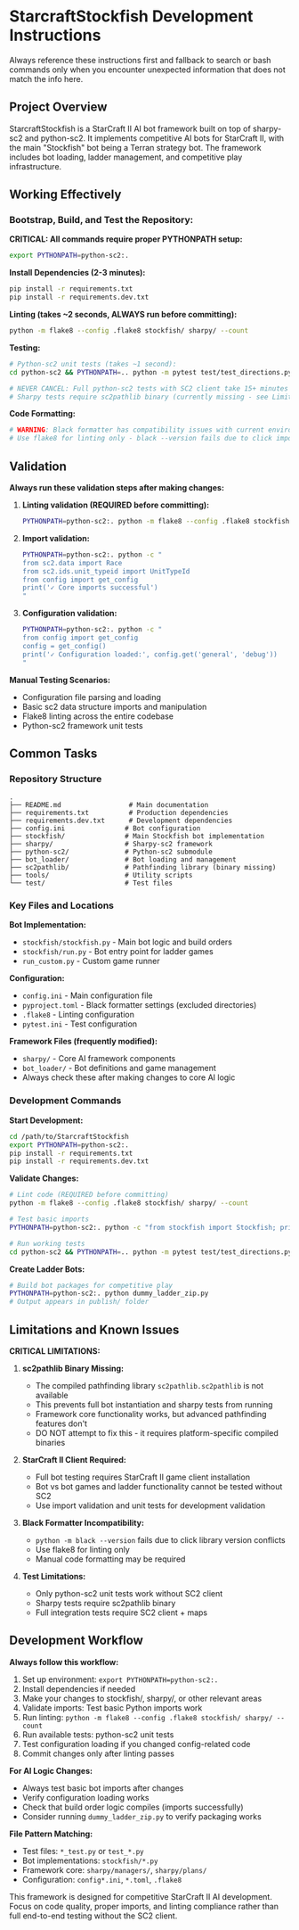 # StarcraftStockfish Development Instructions

Always reference these instructions first and fallback to search or bash commands only when you encounter unexpected information that does not match the info here.

## Project Overview

StarcraftStockfish is a StarCraft II AI bot framework built on top of sharpy-sc2 and python-sc2. It implements competitive AI bots for StarCraft II, with the main "Stockfish" bot being a Terran strategy bot. The framework includes bot loading, ladder management, and competitive play infrastructure.

## Working Effectively

### Bootstrap, Build, and Test the Repository:

**CRITICAL: All commands require proper PYTHONPATH setup:**
```bash
export PYTHONPATH=python-sc2:.
```

**Install Dependencies (2-3 minutes):**
```bash
pip install -r requirements.txt
pip install -r requirements.dev.txt
```

**Linting (takes ~2 seconds, ALWAYS run before committing):**
```bash
python -m flake8 --config .flake8 stockfish/ sharpy/ --count
```

**Testing:**
```bash
# Python-sc2 unit tests (takes ~1 second):
cd python-sc2 && PYTHONPATH=.. python -m pytest test/test_directions.py test/test_expiring_dict.py test/test_replays.py -v

# NEVER CANCEL: Full python-sc2 tests with SC2 client take 15+ minutes
# Sharpy tests require sc2pathlib binary (currently missing - see Limitations below)
```

**Code Formatting:**
```bash
# WARNING: Black formatter has compatibility issues with current environment
# Use flake8 for linting only - black --version fails due to click import error
```

## Validation

**Always run these validation steps after making changes:**

1. **Linting validation (REQUIRED before committing):**
   ```bash
   PYTHONPATH=python-sc2:. python -m flake8 --config .flake8 stockfish/ sharpy/ --count
   ```

2. **Import validation:**
   ```bash
   PYTHONPATH=python-sc2:. python -c "
   from sc2.data import Race
   from sc2.ids.unit_typeid import UnitTypeId
   from config import get_config
   print('✓ Core imports successful')
   "
   ```

3. **Configuration validation:**
   ```bash
   PYTHONPATH=python-sc2:. python -c "
   from config import get_config
   config = get_config()
   print('✓ Configuration loaded:', config.get('general', 'debug'))
   "
   ```

**Manual Testing Scenarios:**
- Configuration file parsing and loading
- Basic sc2 data structure imports and manipulation
- Flake8 linting across the entire codebase
- Python-sc2 framework unit tests

## Common Tasks

### Repository Structure
```
.
├── README.md                 # Main documentation
├── requirements.txt          # Production dependencies
├── requirements.dev.txt      # Development dependencies
├── config.ini               # Bot configuration
├── stockfish/               # Main Stockfish bot implementation
├── sharpy/                  # Sharpy-sc2 framework
├── python-sc2/              # Python-sc2 submodule
├── bot_loader/              # Bot loading and management
├── sc2pathlib/              # Pathfinding library (binary missing)
├── tools/                   # Utility scripts
└── test/                    # Test files
```

### Key Files and Locations

**Bot Implementation:**
- `stockfish/stockfish.py` - Main bot logic and build orders
- `stockfish/run.py` - Bot entry point for ladder games
- `run_custom.py` - Custom game runner

**Configuration:**
- `config.ini` - Main configuration file
- `pyproject.toml` - Black formatter settings (excluded directories)
- `.flake8` - Linting configuration
- `pytest.ini` - Test configuration

**Framework Files (frequently modified):**
- `sharpy/` - Core AI framework components
- `bot_loader/` - Bot definitions and game management
- Always check these after making changes to core AI logic

### Development Commands

**Start Development:**
```bash
cd /path/to/StarcraftStockfish
export PYTHONPATH=python-sc2:.
pip install -r requirements.txt
pip install -r requirements.dev.txt
```

**Validate Changes:**
```bash
# Lint code (REQUIRED before committing)
python -m flake8 --config .flake8 stockfish/ sharpy/ --count

# Test basic imports
PYTHONPATH=python-sc2:. python -c "from stockfish import Stockfish; print('✓ Imports work')"

# Run working tests
cd python-sc2 && PYTHONPATH=.. python -m pytest test/test_directions.py test/test_expiring_dict.py -v
```

**Create Ladder Bots:**
```bash
# Build bot packages for competitive play
PYTHONPATH=python-sc2:. python dummy_ladder_zip.py
# Output appears in publish/ folder
```

## Limitations and Known Issues

**CRITICAL LIMITATIONS:**

1. **sc2pathlib Binary Missing:**
   - The compiled pathfinding library `sc2pathlib.sc2pathlib` is not available
   - This prevents full bot instantiation and sharpy tests from running
   - Framework core functionality works, but advanced pathfinding features don't
   - DO NOT attempt to fix this - it requires platform-specific compiled binaries

2. **StarCraft II Client Required:**
   - Full bot testing requires StarCraft II game client installation
   - Bot vs bot games and ladder functionality cannot be tested without SC2
   - Use import validation and unit tests for development validation

3. **Black Formatter Incompatibility:**
   - `python -m black --version` fails due to click library version conflicts
   - Use flake8 for linting only
   - Manual code formatting may be required

4. **Test Limitations:**
   - Only python-sc2 unit tests work without SC2 client
   - Sharpy tests require sc2pathlib binary
   - Full integration tests require SC2 client + maps

## Development Workflow

**Always follow this workflow:**

1. Set up environment: `export PYTHONPATH=python-sc2:.`
2. Install dependencies if needed
3. Make your changes to stockfish/, sharpy/, or other relevant areas
4. Validate imports: Test basic Python imports work
5. Run linting: `python -m flake8 --config .flake8 stockfish/ sharpy/ --count`
6. Run available tests: python-sc2 unit tests
7. Test configuration loading if you changed config-related code
8. Commit changes only after linting passes

**For AI Logic Changes:**
- Always test basic bot imports after changes
- Verify configuration loading works
- Check that build order logic compiles (imports successfully)
- Consider running `dummy_ladder_zip.py` to verify packaging works

**File Pattern Matching:**
- Test files: `*_test.py` or `test_*.py`
- Bot implementations: `stockfish/*.py`
- Framework core: `sharpy/managers/`, `sharpy/plans/`
- Configuration: `config*.ini`, `*.toml`, `.flake8`

This framework is designed for competitive StarCraft II AI development. Focus on code quality, proper imports, and linting compliance rather than full end-to-end testing without the SC2 client.